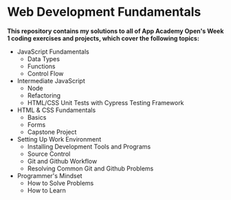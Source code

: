# Web Development Fundamentals

**This repository contains my solutions to all of App Academy Open's Week 1 coding exercises and projects, which cover the following topics:**

- JavaScript Fundamentals 
  - Data Types
  - Functions
  - Control Flow
- Intermediate JavaScript 
  - Node
  - Refactoring
  - HTML/CSS Unit Tests with Cypress Testing Framework 
- HTML & CSS Fundamentals 
  - Basics
  - Forms
  - Capstone Project
- Setting Up Work Environment 
  - Installing Development Tools and Programs
  - Source Control
  - Git and Github Workflow
  - Resolving Common Git and Github Problems
- Programmer's Mindset 
  - How to Solve Problems
  - How to Learn
